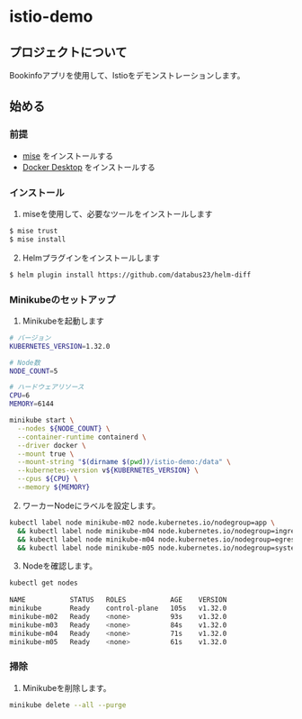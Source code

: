 # istio-demo

## プロジェクトについて

Bookinfoアプリを使用して、Istioをデモンストレーションします。

## 始める

### 前提

- [mise](https://mise.jdx.dev/getting-started.html) をインストールする
- [Docker Desktop](https://docs.docker.com/desktop/) をインストールする

### インストール

1. miseを使用して、必要なツールをインストールします

```bash
$ mise trust
$ mise install
```

2. Helmプラグインをインストールします

```bash
$ helm plugin install https://github.com/databus23/helm-diff
```

### Minikubeのセットアップ

1. Minikubeを起動します

```bash
# バージョン
KUBERNETES_VERSION=1.32.0

# Node数
NODE_COUNT=5

# ハードウェアリソース
CPU=6
MEMORY=6144

minikube start \
  --nodes ${NODE_COUNT} \
  --container-runtime containerd \
  --driver docker \
  --mount true \
  --mount-string "$(dirname $(pwd))/istio-demo:/data" \
  --kubernetes-version v${KUBERNETES_VERSION} \
  --cpus ${CPU} \
  --memory ${MEMORY}
```

2. ワーカーNodeにラベルを設定します。

```bash
kubectl label node minikube-m02 node.kubernetes.io/nodegroup=app \
  && kubectl label node minikube-m04 node.kubernetes.io/nodegroup=ingress \
  && kubectl label node minikube-m04 node.kubernetes.io/nodegroup=egress \
  && kubectl label node minikube-m05 node.kubernetes.io/nodegroup=system
```

3. Nodeを確認します。

```bash
kubectl get nodes
                                                                                                                                                         (minikube/default)
NAME           STATUS   ROLES           AGE    VERSION
minikube       Ready    control-plane   105s   v1.32.0
minikube-m02   Ready    <none>          93s    v1.32.0
minikube-m03   Ready    <none>          84s    v1.32.0
minikube-m04   Ready    <none>          71s    v1.32.0
minikube-m05   Ready    <none>          61s    v1.32.0
```

### 掃除

1. Minikubeを削除します。

```bash
minikube delete --all --purge
```
